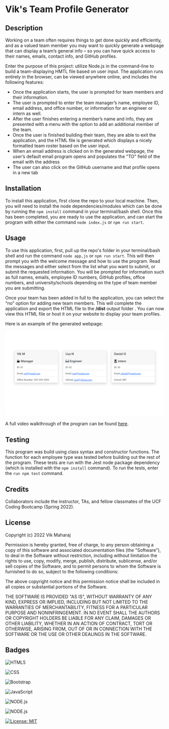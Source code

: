# Vik's Team Profile Generator

## Description

Working on a team often requires things to get done quickly and efficiently, and as a valued team member you may want to quickly generate a webpage that can display a team’s general info – so you can have quick access to their names, emails, contact info, and GitHub profiles.

Enter the purpose of this project: utilize Node.js in the command-line to build a team-displaying HMTL file based on user input. The application runs entirely in the browser, can be viewed anywhere online, and includes the following features:

- Once the application starts, the user is prompted for team members and their information.
- The user is prompted to enter the team manager’s name, employee ID, email address, and office number, or information for an engineer or intern as well.
- After the user finishes entering a member’s name and info, they are presented with a menu with the option to add an additional member of the team.
- Once the user is finished building their team, they are able to exit the application, and the HTML file is generated which displays a nicely formatted team roster based on the user input.
- When an email address is clicked on in the generated webpage, the user’s default email program opens and populates the "TO" field of the email with the address
- The user can also click on the GitHub username and that profile opens in a new tab


## Installation

To install this application, first clone the repo to your local machine. Then, you will need to install the node dependencies/modules which can be done by running the ```npm install``` command in your terminal/bash shell. Once this has been completed, you are ready to use the application, and can start the program with either the command ```node index.js``` or ```npm run start```.


## Usage

To use this application, first, pull up the repo's folder in your terminal/bash shell and run the command ```node app,js``` or ```npm run start```. This will then prompt you with the welcome message and how to use the program. Read the messages and either select from the list what you want to submit, or submit the requested information. You will be prompted for information such as full names, emails, employee ID numbers, GitHub profiles, office numbers, and university/schools depending on the type of team member you are submitting. 

Once your team has been added in full to the application, you can select the “no” option for adding new team members. This will complete the application and export the HTML file to the **/dist** output folder . You can now view this HTML file or host it on your website to display your team profiles.

Here is an example of the generated webpage:


![Vik's Team Profile Generator](src/screenshot.png)

A full video walkthrough of the program can be found [here](https://drive.google.com/drive/folders/1wHIMCnUtTyJAyb9Omcfo1nvj9EZcNyx2?usp=sharing).


## Testing

This program was build using class syntax and constructor functions. The function for each employee type was tested before building out the rest of the program. These tests are run with the Jest node package dependency (which is installed with the ```npm install``` command).
 To run the tests, enter the ```run npm test``` command. 


## Credits

Collaborators include the instructor, TAs, and fellow classmates of the UCF Coding Bootcamp (Spring 2022).


## License

Copyright (c) 2022 Vik Maharaj

Permission is hereby granted, free of charge, to any person obtaining a copy of this software and associated documentation files (the "Software"), to deal
in the Software without restriction, including without limitation the rights to use, copy, modify, merge, publish, distribute, sublicense, and/or sell copies of the Software, and to permit persons to whom the Software is furnished to do so, subject to the following conditions:

The above copyright notice and this permission notice shall be included in all copies or substantial portions of the Software.

THE SOFTWARE IS PROVIDED "AS IS", WITHOUT WARRANTY OF ANY KIND, EXPRESS OR IMPLIED, INCLUDING BUT NOT LIMITED TO THE WARRANTIES OF MERCHANTABILITY,
FITNESS FOR A PARTICULAR PURPOSE AND NONINFRINGEMENT. IN NO EVENT SHALL THE AUTHORS OR COPYRIGHT HOLDERS BE LIABLE FOR ANY CLAIM, DAMAGES OR OTHER LIABILITY, WHETHER IN AN ACTION OF CONTRACT, TORT OR OTHERWISE, ARISING FROM, OUT OF OR IN CONNECTION WITH THE SOFTWARE OR THE USE OR OTHER DEALINGS IN THE SOFTWARE.


## Badges

![HTML5](https://img.shields.io/badge/HTML5-E34F26?style=for-the-badge&logo=html5&logoColor=white)

![CSS](https://img.shields.io/badge/CSS3-1572B6?style=for-the-badge&logo=css3&logoColor=white)

![Bootstrap](https://img.shields.io/badge/Bootstrap-563D7C?style=for-the-badge&logo=bootstrap&logoColor=white)

![JavaScript](https://img.shields.io/badge/javascript-%23323330.svg?style=for-the-badge&logo=javascript&logoColor=%23F7DF1E)

![NODE.js](https://img.shields.io/badge/Node.js-43853D?style=for-the-badge&logo=node.js&logoColor=white)

![NODE.js](https://img.shields.io/badge/Jest-323330?style=for-the-badge&logo=Jest&logoColor=white)

[![License: MIT](https://img.shields.io/badge/License-MIT-yellow.svg)](https://opensource.org/licenses/MIT)
